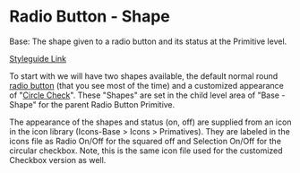 # Radio Button - Shape

Base: The shape given to a radio button and its status at the Primitive level.

[Styleguide Link](https://zpl.io/V0rdg0E)

To start with we will have two shapes available, the default normal round [radio button](https://zpl.io/V0rdg0E)  (that you see most of the time) and a customized appearance of "[Circle Check](https://zpl.io/anBGkKv)". These "Shapes" are set in the child level area of "Base - Shape" for the parent Radio Button Primitive.

The appearance of the shapes and status (on, off) are supplied from an icon in the icon library (Icons-Base > Icons > Primatives). They are labeled in the icons file as Radio On/Off for the squared off and Selection On/Off for the circular checkbox. Note, this is the same icon file used for the customized Checkbox version as well.